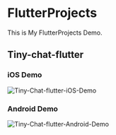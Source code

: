 # FlutterProjects
This is My FlutterProjects Demo.

## Tiny-chat-flutter
### iOS Demo
![Tiny-Chat-flutter-iOS-Demo](https://i.imgur.com/FeNQJaT.gif)

### Android Demo
![Tiny-Chat-flutter-Android-Demo](https://i.imgur.com/DkfgDeI.gif)
